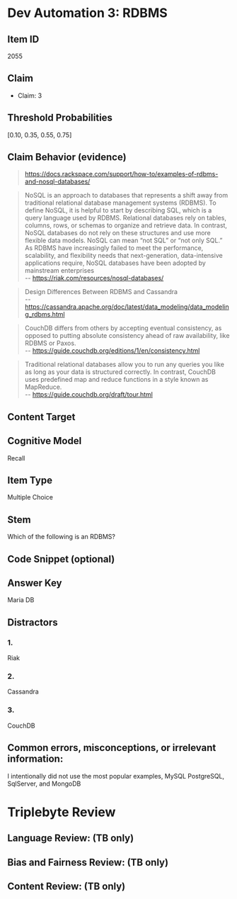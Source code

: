 # Dev Automation 3: RDBMS


## Item ID
2055

## Claim

- Claim: 3

## Threshold Probabilities

[0.10, 0.35, 0.55, 0.75]

## Claim Behavior (evidence)

> https://docs.rackspace.com/support/how-to/examples-of-rdbms-and-nosql-databases/

> NoSQL is an approach to databases that represents a shift away from traditional relational database management systems (RDBMS). To define NoSQL, it is helpful to start by describing SQL, which is a query language used by RDBMS. Relational databases rely on tables, columns, rows, or schemas to organize and retrieve data. In contrast, NoSQL databases do not rely on these structures and use more flexible data models. NoSQL can mean “not SQL” or “not only SQL.” As RDBMS have increasingly failed to meet the performance, scalability, and flexibility needs that next-generation, data-intensive applications require, NoSQL databases have been adopted by mainstream enterprises  
> -- https://riak.com/resources/nosql-databases/

> Design Differences Between RDBMS and Cassandra  
> -- https://cassandra.apache.org/doc/latest/data_modeling/data_modeling_rdbms.html

> CouchDB differs from others by accepting eventual consistency, as opposed to putting absolute consistency ahead of raw availability, like RDBMS or Paxos.  
> -- https://guide.couchdb.org/editions/1/en/consistency.html

> Traditional relational databases allow you to run any queries you like as long as your data is structured correctly. In contrast, CouchDB uses predefined map and reduce functions in a style known as MapReduce.  
> -- https://guide.couchdb.org/draft/tour.html


## Content Target




## Cognitive Model
Recall


## Item Type
Multiple Choice


## Stem
Which of the following is an RDBMS?


## Code Snippet (optional)



## Answer Key
Maria DB


## Distractors
### 1.
Riak


### 2.
Cassandra


### 3.
CouchDB


## Common errors, misconceptions, or irrelevant information:
I intentionally did not use the most popular examples, MySQL PostgreSQL, SqlServer, and MongoDB


# Triplebyte Review


## Language Review: (TB only)


## Bias and Fairness Review: (TB only)


## Content Review: (TB only)

